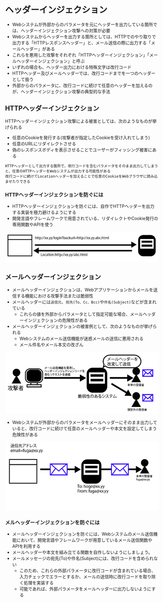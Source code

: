 # ヘッダーインジェクション

* Webシステムが外部からのパラメータを元にヘッダーを出力している箇所では、ヘッダーインジェクション攻撃への対策が必要
* Webシステムからヘッダーを出力する箇所としては、HTTPでのやり取りで出力する「HTTPレスポンスヘッダー」と、メール送信の際に出力する「メールヘッダー」がある
* これらを悪用した攻撃をそれぞれ「HTTPヘッダーインジェクション」「メールヘッダーインジェクション」と呼ぶ
* いずれの場合も、ヘッダー出力における特殊文字は改行コード
* HTTPヘッダー及びメールヘッダーでは、改行コードまでを一つのヘッダーとして扱う
* 外部からのパラメータに、改行コードに続けて任意のヘッダーを加えるのが、ヘッダーインジェクション攻撃の典型的な手法

## HTTPヘッダーインジェクション

HTTPヘッダーインジェクション攻撃による被害としては、次のようなものが挙げられる

* 任意のCookieを発行する(攻撃者が指定したCookieを受け入れてしまう)
* 任意のURLにリダイレクトさせる
* 偽のレスポンスボディを表示させることでユーザーがフィッシング被害にある

```text
HTTPヘッダーとして出力する箇所で、改行コードを含むパラメータをそのまま出力してしまうと、任意のHTTPヘッダーをWebシステムが出力する可能性がある
改行コードに続けてLocationヘッダーを加えることで任意のCookieをWebブラウザに読み込ませたりできる
```

### HTTPヘッダーインジェクションを防ぐには

* HTTPヘッダーインジェクションを防ぐには、自作でHTTPヘッダーを出力する実装を極力避けるようにする
* 開発言語やフレームワークで用意されている、リダイレクトやCookie発行の専用関数やAPIを使う

![image/security_5-15.gif](image/security_5-15.gif)

## メールヘッダーインジェクション

* メールヘッダーインジェクションは、Webアプリケーションからメールを送信する機能における攻撃手法または脆弱性
* メールヘッダーには`送信元`、`宛先(To、Cc、Bcc)`や`件名(Subject)`などが含まれている
    * これらの値を外部からパラメータとして指定可能な場合、メールヘッダーインジェクションの危険性がある
* メールヘッダーインジェクションの被害例として、次のようなものが挙げられる
    * Webシステムのメール送信機能が迷惑メールの送信に悪用される
    * メール件名やメール本文の改ざん

![image/security_5-16.png](image/security_5-16.png)

* Webシステムが外部からのパラメータをメールヘッダーにそのまま出力していると、改行コードに続けて任意のメールヘッダーや本文を設定してしまう危険性がある

![image/security_5-18.png](image/security_5-18.gif)

### メルヘッダーインジェクションを防ぐには

* メールヘッダーインジェクションを防ぐには、Webシステムのメール送信機能において、開発言語やフレームワークが用意しているメール送信関数やAPIを利用する
* メールヘッダーや本文を組み立てる関数を自作しないようにしましょう。
* メールメッセージの宛先(To)や件名(Subject)には、改行コードを含められない
    * このため、これらの外部パラメータに改行コードが含まれている場合、入力チェックでエラーとするか、メールの送信時に改行コードを取り除く処理を実装する
    * 可能であれば、外部パラメータをメールヘッダーに出力しないようにする
